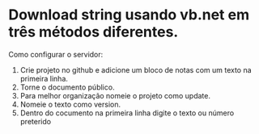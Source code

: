 # Download string usando vb.net em três métodos diferentes.

Como configurar o servidor:

1. Crie projeto no github e adicione um bloco de notas com um texto na primeira linha.
2. Torne o documento público.
3. Para melhor organização nomeie o projeto como update.
4. Nomeie o texto como version.
5. Dentro do cocumento na primeira linha digite o texto ou número preterido
